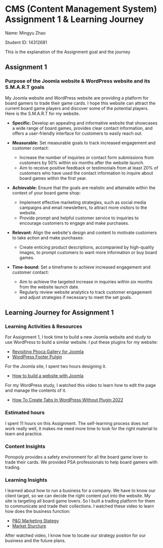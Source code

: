 # CMS (Content Management System) Assignment 1 & Learning Journey
Name: Mingyu Zhao

Student ID: 14312681

This is the explanation of the Assignment goal and the journey

## Assignment 1
### Purpose of the Joomla website & WordPress website and its S.M.A.R.T goals

My Joomla website and WordPress website are providing a platform for board gamers to trade their game cards. 
I hope this website can attract the current board game players and discover some of the potential players. 
Here is the S.M.A.R.T for my website.

* **Specific:** Develop an appealing and informative website that showcases a wide range of board games, provides clear contact information, and offers a user-friendly interface for customers to easily reach out.

* **Measurable:** Set measurable goals to track increased engagement and customer contact:
  * Increase the number of inquiries or contact form submissions from customers by 50% within six months after the website launch.
  * Aim to receive positive feedback or testimonials from at least 20% of customers who have used the contact information to inquire about board games within the first year.

* **Achievable:** Ensure that the goals are realistic and attainable within the context of your board game shop:
  * Implement effective marketing strategies, such as social media campaigns and email newsletters, to attract more visitors to the website.
  * Provide prompt and helpful customer service to inquiries to encourage customers to engage and make purchases.

* **Relevant:** Align the website's design and content to motivate customers to take action and make purchases:
  * Create enticing product descriptions, accompanied by high-quality images, to prompt customers to want more information or buy board games.

* **Time-bound:** Set a timeframe to achieve increased engagement and customer contact:
  * Aim to achieve the targeted increase in inquiries within six months from the website launch date.
  * Regularly review website analytics to track customer engagement and adjust strategies if necessary to meet the set goals.



## Learning Journey for Assignment 1
### Learning Activities & Resources
For Assignment 1, I took time to build a new Joomla website and study to use WordPress to build a similar website.
I put these plugins for my website:
* [Revisiting Phoca Gallery for Joomla](https://www.youtube.com/live/Y3_S4rQ3fiU?si=A4nGSgBqxYiJu6Rq)
* [WordPress Footer Pulgin](https://wpforms.com/ppc_wordpress-form-builder/?gad_source=1&gclid=Cj0KCQiAsburBhCIARIsAExmsu5laYNT-30Cuoh818fhuzd6SVNXsHPg5hOpJjU7bDnX2dakHjHx7TsaAnatEALw_wcB)


For the Joomla site, I spent two hours designing it.
* [How to build a website with Joomla](https://youtu.be/h5VZwTLdgdM?si=sgfd-DRT5KLaicI4)

For my WordPress study, I watched this video to learn how to edit the page and manage the contents of it.
* [How To Create Tabs In WordPress Without Plugin 2022 ](https://youtu.be/nnewVWP6e4c?si=r4WMgvye31o4FVvP)

### Estimated hours
I spent 11 hours on this Assignment. The self-learning process does not work really well, it makes me need more time to look for the right material to learn and practice.

### Content Insights
Ponopoly provides a safety environment for all the board game lover to trade their cards. We provided PSA professionals to help board gamers with trading. 

### Learning Insights
I learned about how to run a business for a company. We have to know our client target, so we can decide the right content put into the website.
My site is targeting all board game lovers. So I built a trading platform for them to communicate and trade their collections.
I watched these video to learn how does the business function:
* [P&G Marketing Stategy](https://youtu.be/1e-WhgiOwmA?si=78v8oQfQc55UxS4x)
* [Market Sturcture](https://youtu.be/e-u1yIawhXE?si=Fr4Yx4Tvh1iiulGN)

After watched video, I know how to locate our strategy positon for our business and the future plans.
